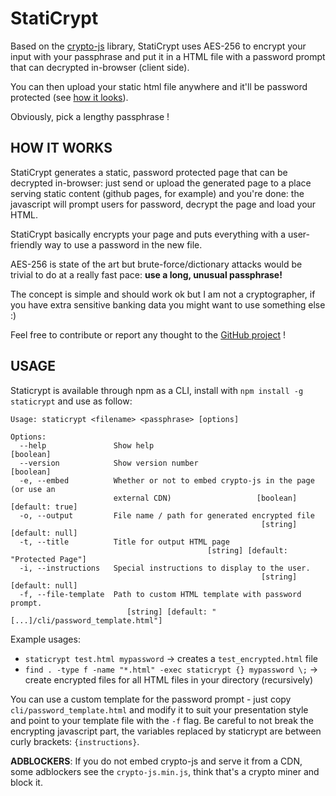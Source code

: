 # StatiCrypt

Based on the [crypto-js](https://github.com/brix/crypto-js) library, StatiCrypt uses AES-256 to encrypt your input with your passphrase and put it in a HTML file with a password prompt that can decrypted in-browser (client side).

You can then upload your static html file anywhere and it'll be password protected (see [how it looks](https://robinmoisson.github.io/staticrypt/example.html)).

Obviously, pick a lengthy passphrase !

## HOW IT WORKS

StatiCrypt generates a static, password protected page that can be decrypted in-browser: just send or upload the generated page to a place serving static content (github pages, for example) and you're done: the javascript will prompt users for password, decrypt the page and load your HTML.

StatiCrypt basically encrypts your page and puts everything with a user-friendly way to use a password in the new file.

AES-256 is state of the art but brute-force/dictionary attacks would be trivial to do at a really fast pace: **use a long, unusual passphrase!**

The concept is simple and should work ok but I am not a cryptographer, if you have extra sensitive banking data you might want to use something else :)

Feel free to contribute or report any thought to the [GitHub project](https://robinmoisson.github.io/staticrypt) !

## USAGE

Staticrypt is available through npm as a CLI, install with `npm install -g staticrypt` and use as follow:

    Usage: staticrypt <filename> <passphrase> [options]

    Options:
      --help               Show help                                       [boolean]
      --version            Show version number                             [boolean]
      -e, --embed          Whether or not to embed crypto-js in the page (or use an
                           external CDN)                   [boolean] [default: true]
      -o, --output         File name / path for generated encrypted file
                                                            [string] [default: null]
      -t, --title          Title for output HTML page
                                                [string] [default: "Protected Page"]
      -i, --instructions   Special instructions to display to the user.
                                                            [string] [default: null]
      -f, --file-template  Path to custom HTML template with password prompt.
                              [string] [default: "[...]/cli/password_template.html"]

Example usages:

- `staticrypt test.html mypassword` -> creates a `test_encrypted.html` file
- `find . -type f -name "*.html" -exec staticrypt {} mypassword \;` -> create encrypted files for all HTML files in your directory (recursively)

You can use a custom template for the password prompt - just copy `cli/password_template.html` and modify it to suit your presentation style and point to your template file with the `-f` flag. Be careful to not break the encrypting javascript part, the variables replaced by staticrypt are between curly brackets: `{instructions}`.

**ADBLOCKERS**: If you do not embed crypto-js and serve it from a CDN, some adblockers see the `crypto-js.min.js`, think that's a crypto miner and block it.